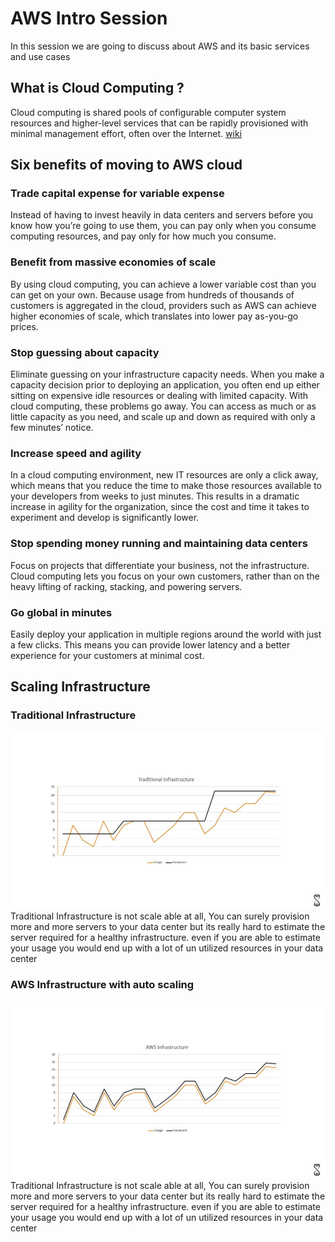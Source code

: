 # AWS Intro Session
In this session we are going to discuss about AWS and its basic services and use cases

## What is Cloud Computing ?
Cloud computing is shared pools of configurable computer system resources and higher-level services that can be rapidly provisioned with minimal management effort, often over the Internet. [wiki](https://en.wikipedia.org/wiki/Cloud_computings)

## Six benefits of moving to AWS cloud

### Trade capital expense for variable expense
Instead of having to invest heavily in data centers and servers before you know how you’re going to use them, you can pay only when you consume computing resources, and pay only for how much you consume.

### Benefit from massive economies of scale
By using cloud computing, you can achieve a lower variable cost than you can get on your own. Because usage from hundreds of thousands of customers is aggregated in the cloud, providers such as AWS can achieve higher economies of scale, which translates into lower pay as-you-go prices.

### Stop guessing about capacity
Eliminate guessing on your infrastructure capacity needs. When you make a capacity decision prior to deploying an application, you often end up either sitting on expensive idle resources or dealing with limited capacity. With cloud computing, these problems go away. You can access as much or as little capacity as you need, and scale up and down as required with only a few minutes’ notice.

### Increase speed and agility
In a cloud computing environment, new IT resources are only a click away, which means that you reduce the time to make those resources available to your developers from weeks to just minutes. This results in a dramatic increase in agility for the organization, since the cost and time it takes to experiment and develop is significantly lower.

### Stop spending money running and maintaining data centers
Focus on projects that differentiate your business, not the infrastructure. Cloud computing lets you focus on your own customers, rather than on the heavy lifting of racking, stacking, and powering servers.

### Go global in minutes
Easily deploy your application in multiple regions around the world with just a few clicks. This means you can provide lower latency and a better experience for your customers at minimal cost.

## Scaling Infrastructure

### Traditional Infrastructure
[traditional-infra]: images/aws-scale-01.jpg "Traditional Infrastructure"
![alt text][traditional-infra]
Traditional Infrastructure is not scale able at all, You can surely provision more and more servers to your data center but its really hard to estimate the server required for a healthy infrastructure. even if you are able to estimate your usage you would end up with a lot of un utilized resources in your data center

### AWS Infrastructure with auto scaling
[aws-infra]: images/aws-scale-02.jpg "Traditional Infrastructure"
![alt text][aws-infra]
Traditional Infrastructure is not scale able at all, You can surely provision more and more servers to your data center but its really hard to estimate the server required for a healthy infrastructure. even if you are able to estimate your usage you would end up with a lot of un utilized resources in your data center